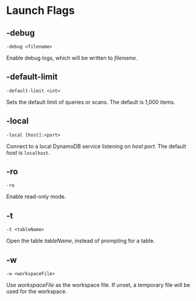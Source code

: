 # Launch Flags

## -debug

```
-debug <filename>
```

Enable debug logs, which will be written to _filename_.

## -default-limit

```
-default-limit <int>
```

Sets the default limit of queries or scans.  The default is 1,000 items.

## -local

```
-local [host]:<port>
```

Connect to a local DynamoDB service listening on _host_:_port_.  The default _host_ is `localhost`.

## -ro

```
-ro
```

Enable read-only mode.

## -t

```
-t <tableName>
```

Open the table _tableName_, instead of prompting for a table.

## -w

```
-w <workspaceFile>
```

Use _workspaceFile_ as the workspace file.  If unset, a temporary file will be used for the workspace.